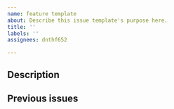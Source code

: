 ```yaml
---
name: feature template
about: Describe this issue template's purpose here.
title: ''
labels: ''
assignees: dnthf652

---
```


## Description


## Previous issues
